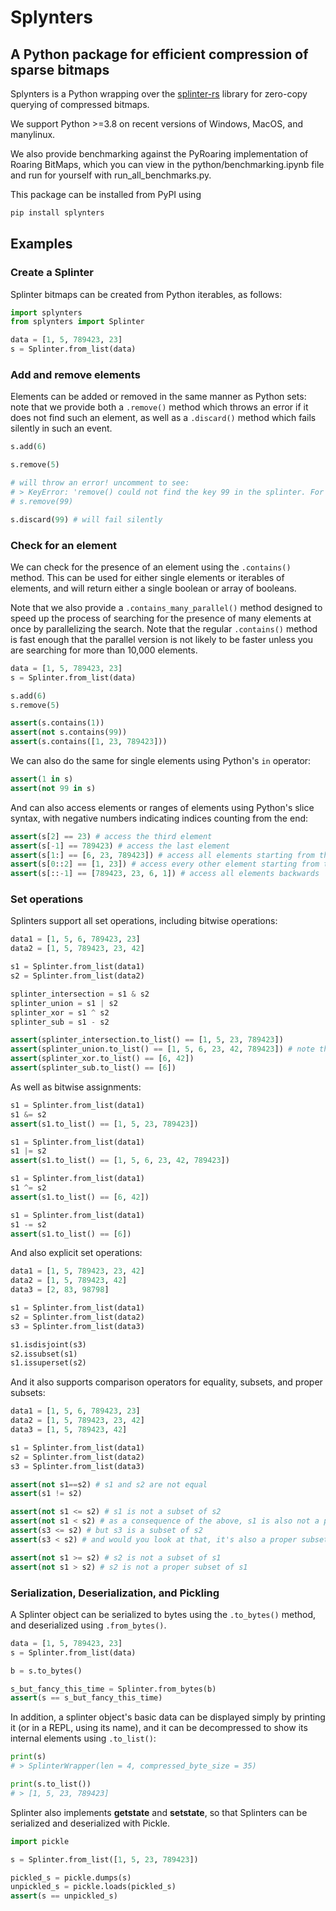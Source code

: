 # Splynters
## A Python package for efficient compression of sparse bitmaps

Splynters is a Python wrapping over the [splinter-rs](https://github.com/orbitinghail/splinter-rs) library for zero-copy querying of compressed bitmaps. 

We support Python >=3.8 on recent versions of Windows, MacOS, and manylinux.

We also provide benchmarking against the PyRoaring implementation of Roaring BitMaps, which you can view in the python/benchmarking.ipynb file and run for yourself with run_all_benchmarks.py.

This package can be installed from PyPI using 

```bash
pip install splynters
```

## Examples

### Create a Splinter
Splinter bitmaps can be created from Python iterables, as follows:

```python
import splynters
from splynters import Splinter

data = [1, 5, 789423, 23]
s = Splinter.from_list(data)
```

### Add and remove elements
Elements can be added or removed in the same manner as Python sets: note that we provide both a `.remove()` method which throws an error if it does not find such an element, as well as a `.discard()` method which fails silently in such an event.

```python
s.add(6)

s.remove(5)

# will throw an error! uncomment to see:
# > KeyError: 'remove() could not find the key 99 in the splinter. For a fault-tolerant alternative to remove(), consider discard()'
# s.remove(99) 

s.discard(99) # will fail silently
```

### Check for an element
We can check for the presence of an element using the `.contains()` method. This can be used for either single elements or iterables of elements, and will return either a single boolean or array of booleans.

Note that we also provide a `.contains_many_parallel()` method designed to speed up the process of searching for the presence of many elements at once by parallelizing the search. Note that the regular `.contains()` method is fast enough that the parallel version is not likely to be faster unless you are searching for more than 10,000 elements.

```python
data = [1, 5, 789423, 23]
s = Splinter.from_list(data)

s.add(6)
s.remove(5)

assert(s.contains(1))
assert(not s.contains(99))
assert(s.contains([1, 23, 789423]))
```

We can also do the same for single elements using Python's `in` operator:

```python
assert(1 in s)
assert(not 99 in s)
```

And can also access elements or ranges of elements using Python's slice syntax, with negative numbers indicating indices counting from the end:

```python
assert(s[2] == 23) # access the third element
assert(s[-1] == 789423) # access the last element
assert(s[1:] == [6, 23, 789423]) # access all elements starting from the second
assert(s[0::2] == [1, 23]) # access every other element starting from the first
assert(s[::-1] == [789423, 23, 6, 1]) # access all elements backwards
```

### Set operations
Splinters support all set operations, including bitwise operations:

```python
data1 = [1, 5, 6, 789423, 23]
data2 = [1, 5, 789423, 23, 42]

s1 = Splinter.from_list(data1)
s2 = Splinter.from_list(data2)

splinter_intersection = s1 & s2
splinter_union = s1 | s2
splinter_xor = s1 ^ s2
splinter_sub = s1 - s2

assert(splinter_intersection.to_list() == [1, 5, 23, 789423])
assert(splinter_union.to_list() == [1, 5, 6, 23, 42, 789423]) # note that the output order will be sorted low to high! not necessarily the same as the input order
assert(splinter_xor.to_list() == [6, 42]) 
assert(splinter_sub.to_list() == [6])
```

As well as bitwise assignments:

```python
s1 = Splinter.from_list(data1)
s1 &= s2
assert(s1.to_list() == [1, 5, 23, 789423])

s1 = Splinter.from_list(data1)
s1 |= s2
assert(s1.to_list() == [1, 5, 6, 23, 42, 789423])

s1 = Splinter.from_list(data1)
s1 ^= s2
assert(s1.to_list() == [6, 42])

s1 = Splinter.from_list(data1)
s1 -= s2
assert(s1.to_list() == [6])
```

And also explicit set operations:

```python
data1 = [1, 5, 789423, 23, 42]
data2 = [1, 5, 789423, 42]
data3 = [2, 83, 98798]

s1 = Splinter.from_list(data1)
s2 = Splinter.from_list(data2)
s3 = Splinter.from_list(data3)

s1.isdisjoint(s3)
s2.issubset(s1)
s1.issuperset(s2)
```

And it also supports comparison operators for equality, subsets, and proper subsets:

```python
data1 = [1, 5, 6, 789423, 23]
data2 = [1, 5, 789423, 23, 42]
data3 = [1, 5, 789423, 42]

s1 = Splinter.from_list(data1)
s2 = Splinter.from_list(data2)
s3 = Splinter.from_list(data3)

assert(not s1==s2) # s1 and s2 are not equal
assert(s1 != s2)

assert(not s1 <= s2) # s1 is not a subset of s2
assert(not s1 < s2) # as a consequence of the above, s1 is also not a proper subset of s2
assert(s3 <= s2) # but s3 is a subset of s2
assert(s3 < s2) # and would you look at that, it's also a proper subset!

assert(not s1 >= s2) # s2 is not a subset of s1
assert(not s1 > s2) # s2 is not a proper subset of s1
```

### Serialization, Deserialization, and Pickling

A Splinter object can be serialized to bytes using the `.to_bytes()` method, and deserialized using `.from_bytes()`.

```python
data = [1, 5, 789423, 23]
s = Splinter.from_list(data)

b = s.to_bytes()

s_but_fancy_this_time = Splinter.from_bytes(b)
assert(s == s_but_fancy_this_time)
```

In addition, a splinter object's basic data can be displayed simply by printing it (or in a REPL, using its name), and it can be decompressed to show its internal elements using `.to_list()`:

```python
print(s)
# > SplinterWrapper(len = 4, compressed_byte_size = 35)

print(s.to_list())
# > [1, 5, 23, 789423]
```

Splinter also implements __getstate__ and __setstate__, so that Splinters can be serialized and deserialized with Pickle.

```python
import pickle

s = Splinter.from_list([1, 5, 23, 789423])

pickled_s = pickle.dumps(s)
unpickled_s = pickle.loads(pickled_s)
assert(s == unpickled_s)
```
